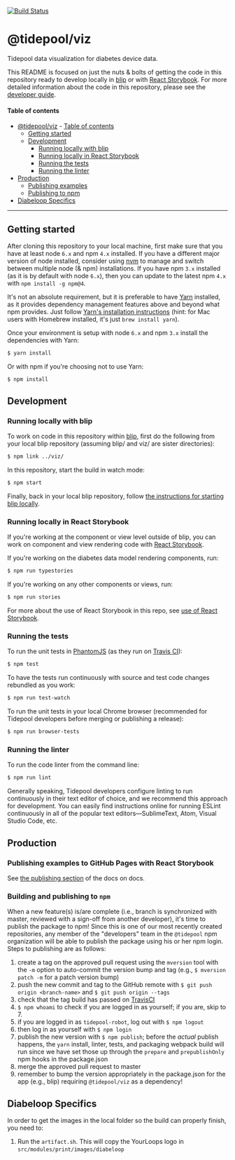 [![Build Status](https://img.shields.io/travis/com/tidepool-org/viz.svg)](https://travis-ci.com/tidepool-org/viz)

# @tidepool/viz

Tidepool data visualization for diabetes device data.

This README is focused on just the nuts & bolts of getting the code in this repository ready to develop locally in [blip](https://github.com/tidepool-org/blip 'GitHub: blip') or with [React Storybook](https://getstorybook.io/ 'React Storybook'). For more detailed information about the code in this repository, please see the [developer guide](./docs/StartHere.md).

#### Table of contents

- [@tidepool/viz](#tidepoolviz)
      - [Table of contents](#table-of-contents)
  - [Getting started](#getting-started)
  - [Development](#development)
    - [Running locally with blip](#running-locally-with-blip)
    - [Running locally in React Storybook](#running-locally-in-react-storybook)
    - [Running the tests](#running-the-tests)
    - [Running the linter](#running-the-linter)
 - [Production](#production)
    - [Publishing examples](#publishing-examples-to-github-pages-with-react-storybook)
    - [Publishing to npm](#building-and-publishing-to-npm)
 - [Diabeloop Specifics](#diabeloop-specifics)

* * * * *

## Getting started

After cloning this repository to your local machine, first make sure that you have at least node `6.x` and npm `4.x` installed. If you have a different major version of node installed, consider using [nvm](https://github.com/creationix/nvm 'GitHub: Node Version Manager') to manage and switch between multiple node (& npm) installations. If you have npm `3.x` installed (as it is by default with node `6.x`), then you can update to the latest npm `4.x` with `npm install -g npm@4`.

It's not an absolute requirement, but it is preferable to have [Yarn](https://yarnpkg.com 'Yarn') installed, as it provides dependency management features above and beyond what npm provides. Just follow [Yarn's installation instructions](https://yarnpkg.com/en/docs/install 'Yarn installation instructions') (hint: for Mac users with Homebrew installed, it's just `brew install yarn`).

Once your environment is setup with node `6.x` and npm `3.x` install the dependencies with Yarn:

```bash
$ yarn install
```

Or with npm if you're choosing not to use Yarn:

```bash
$ npm install
```

## Development

### Running locally with blip

To work on code in this repository within [blip](https://github.com/tidepool-org/blip 'Tidepool on GitHub: blip'), first do the following from your local blip repository (assuming blip/ and viz/ are sister directories):

```bash
$ npm link ../viz/
```

In this repository, start the build in watch mode:

```bash
$ npm start
```

Finally, back in your local blip repository, follow [the instructions for starting blip locally](http://developer.tidepool.io/blip/#running-locally 'Blip README: running locally').

### Running locally in React Storybook

If you're working at the component or view level outside of blip, you can work on component and view rendering code with [React Storybook](https://github.com/kadirahq/react-storybook 'GitHub: react-storybook').

If you're working on the diabetes data model rendering components, run:

```bash
$ npm run typestories
```

If you're working on any other components or views, run:

```bash
$ npm run stories
```

For more about the use of React Storybook in this repo, see [use of React Storybook](http://developer.tidepool.io/viz/Storybook.html '@tidepool/viz docs: React Storybook').

### Running the tests

To run the unit tests in [PhantomJS](http://phantomjs.org/ 'PhantomJS') (as they run on [Travis CI](https://travis-ci.org/ 'Travis CI')):

```bash
$ npm test
```

To have the tests run continuously with source and test code changes rebundled as you work:

```bash
$ npm run test-watch
```

To run the unit tests in your local Chrome browser (recommended for Tidepool developers before merging or publishing a release):

```bash
$ npm run browser-tests
```

### Running the linter

To run the code linter from the command line:

```bash
$ npm run lint
```

Generally speaking, Tidepool developers configure linting to run continuously in their text editor of choice, and we recommend this approach for development. You can easily find instructions online for running ESLint continuously in all of the popular text editors—SublimeText, Atom, Visual Studio Code, etc.

## Production

### Publishing examples to GitHub Pages with React Storybook

See [the publishing section](docs/misc/Docs.md#publishing) of the docs on docs.

### Building and publishing to `npm`

When a new feature(s) is/are complete (i.e., branch is synchronized with master, reviewed with a sign-off from another developer), it's time to publish the package to npm! Since this is one of our most recently created repositories, any member of the "developers" team in the `@tidepool` npm organization will be able to publish the package using his or her npm login. Steps to publishing are as follows:

1. create a tag on the approved pull request using the `mversion` tool with the `-m` option to auto-commit the version bump and tag (e.g., `$ mversion patch -m` for a patch version bump)
2. push the new commit and tag to the GitHub remote with `$ git push origin <branch-name>` and `$ git push origin --tags`
3. check that the tag build has passed on [TravisCI](https://travis-ci.org/tidepool-org/viz)
4. `$ npm whoami` to check if you are logged in as yourself; if you are, skip to 7.
5. if you are logged in as `tidepool-robot`, log out with `$ npm logout`
6. then log in as yourself with `$ npm login`
7. publish the new version with `$ npm publish`; before the *actual* publish happens, the `yarn` install, linter, tests, and packaging webpack build will run since we have set those up through the `prepare` and `prepublishOnly` npm hooks in the package.json
8. merge the approved pull request to master
9. remember to bump the version appropriately in the package.json for the app (e.g., blip) requiring `@tidepool/viz` as a dependency!

## Diabeloop Specifics

In order to get the images in the local folder so the build can properly finish, you need to:
1. Run the `artifact.sh`. This will copy the YourLoops logo in `src/modules/print/images/diabeloop`